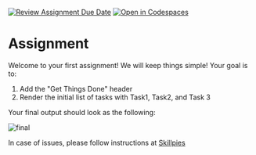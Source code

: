 [![Review Assignment Due Date](https://classroom.github.com/assets/deadline-readme-button-24ddc0f5d75046c5622901739e7c5dd533143b0c8e959d652212380cedb1ea36.svg)](https://classroom.github.com/a/vajqpJxp)
[![Open in Codespaces](https://classroom.github.com/assets/launch-codespace-7f7980b617ed060a017424585567c406b6ee15c891e84e1186181d67ecf80aa0.svg)](https://classroom.github.com/open-in-codespaces?assignment_repo_id=14908587)
# Assignment

Welcome to your first assignment! We will keep things simple!
Your goal is to:

1. Add the "Get Things Done" header
2. Render the initial list of tasks with Task1, Task2, and Task 3

Your final output should look as the following:

![final](https://skillpies.s3.ap-southeast-2.amazonaws.com/courses/3myFj3C3s45Lw7am7p/sections/UcDgJBMv00Wy2R2uh3/Screenshot%202024-04-19%20at%2011.50.43.png)

In case of issues, please follow instructions at [Skillpies](https://www.skillpies.com/course/full-stack-development-get-things-done/github-classroom)
